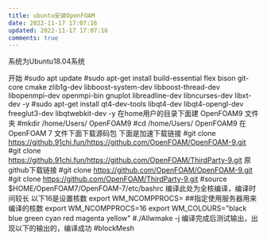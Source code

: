 ```yaml
---
title: ubuntu安装OpenFOAM
date: 2022-11-17 17:07:16
updated: 2022-11-17 17:07:16
comments: true
---
```

<!--markdown-->系统为Ubuntu18.04系统

开始
#sudo apt update
#sudo apt-get install build-essential flex bison git-core cmake zlib1g-dev libboost-system-dev libboost-thread-dev libopenmpi-dev openmpi-bin gnuplot libreadline-dev libncurses-dev libxt-dev -y
#sudo apt-get install qt4-dev-tools libqt4-dev libqt4-opengl-dev freeglut3-dev libqtwebkit-dev -y
在home用户的目录下面建 OpenFOAM9 文件夹
#mkdir /home/Users/ OpenFOAM9
#cd /home/Users/ OpenFOAM9
在 OpenFOAM 7 文件下面下载源码包
下面是加速下载链接
#git clone https://github.91chi.fun/https://github.com/OpenFOAM/OpenFOAM-9.git
#git clone https://github.91chi.fun/https://github.com/OpenFOAM/ThirdParty-9.git
原github下载链接
#git clone https://github.com/OpenFOAM/OpenFOAM-9.git
#git clone https://github.com/OpenFOAM/ThirdParty-9.git
#source $HOME/OpenFOAM7/OpenFOAM-7/etc/bashrc
编译此处为全核编译，编译时间较长
以下16是设置核数
export WM_NCOMPPROCS=  ##指定使用服务器用来编译的核数
export WM_NCOMPPROCS=16
export WM_COLOURS="black blue green cyan red magenta yellow"
#./Allwmake -j
编译完成后测试输出，出现以下的输出的，编译成功
#blockMesh